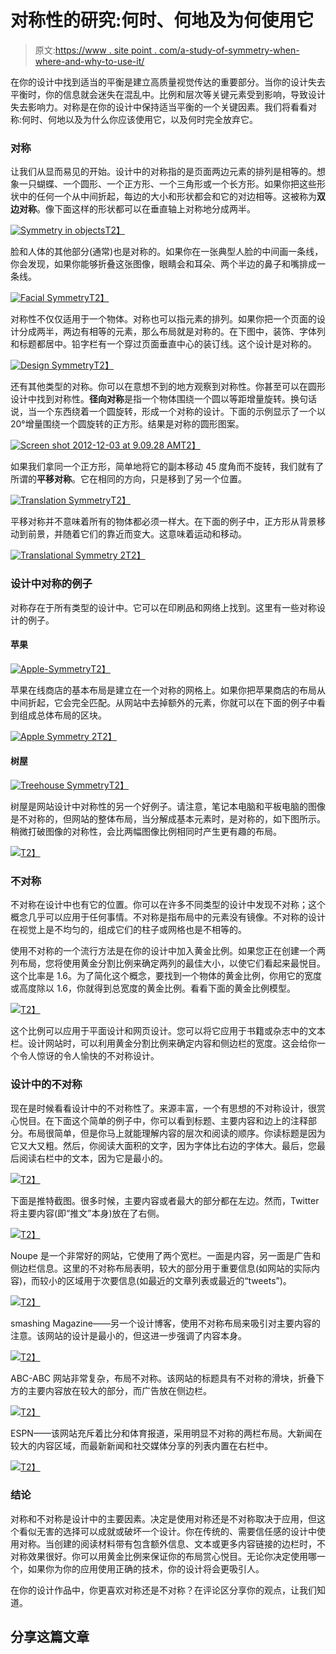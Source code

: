 # 对称性的研究:何时、何地及为何使用它

> 原文:[https://www . site point . com/a-study-of-symmetry-when-where-and-why-to-use-it/](https://www.sitepoint.com/a-study-of-symmetry-when-where-and-why-to-use-it/)

在你的设计中找到适当的平衡是建立高质量视觉传达的重要部分。当你的设计失去平衡时，你的信息就会迷失在混乱中。比例和层次等关键元素受到影响，导致设计失去影响力。对称是在你的设计中保持适当平衡的一个关键因素。我们将看看对称:何时、何地以及为什么你应该使用它，以及何时完全放弃它。

### 对称

让我们从显而易见的开始。设计中的对称指的是页面两边元素的排列是相等的。想象一只蝴蝶、一个圆形、一个正方形、一个三角形或一个长方形。如果你把这些形状中的任何一个从中间折起，每边的大小和形状都会和它的对边相等。这被称为**双边对称**。像下面这样的形状都可以在垂直轴上对称地分成两半。

[![Symmetry in objects](../Images/da5c898e97cc1128ed692280dc4f8807.png)T2】](https://www.sitepoint.com/wp-content/uploads/2012/11/image1-symmetry.jpg)

脸和人体的其他部分(通常)也是对称的。如果你在一张典型人脸的中间画一条线，你会发现，如果你能够折叠这张图像，眼睛会和耳朵、两个半边的鼻子和嘴排成一条线。

[![Facial Symmetry](../Images/9849fa917d031078ce3307de09e6d83b.png)T2】](https://www.sitepoint.com/wp-content/uploads/2012/11/facesymmetry.jpg)

对称性不仅仅适用于一个物体。对称也可以指元素的排列。如果你把一个页面的设计分成两半，两边有相等的元素，那么布局就是对称的。在下图中，装饰、字体列和标题都居中。铅字栏有一个穿过页面垂直中心的装订线。这个设计是对称的。

[![Design Symmetry](../Images/a06c1a3330bb1b17d88fc6e62b23b085.png)T2】](https://www.sitepoint.com/wp-content/uploads/2012/11/symmetry.jpg)

还有其他类型的对称。你可以在意想不到的地方观察到对称性。你甚至可以在圆形设计中找到对称性。**径向对称**是指一个物体围绕一个圆以等距增量旋转。换句话说，当一个东西绕着一个圆旋转，形成一个对称的设计。下面的示例显示了一个以 20°增量围绕一个圆旋转的正方形。结果是对称的圆形图案。

[![](../Images/468e8b6c91822680e778b50a45b8278d.png "Screen shot 2012-12-03 at 9.09.28 AM")T2】](https://www.sitepoint.com/wp-content/uploads/2012/11/Screen-shot-2012-12-03-at-9.09.28-AM.png)

如果我们拿同一个正方形，简单地将它的副本移动 45 度角而不旋转，我们就有了所谓的**平移对称**。它在相同的方向，只是移到了另一个位置。

[![Translation Symmetry](../Images/c420636c0a4b7ea9083d80bb9114311b.png)T2】](https://www.sitepoint.com/wp-content/uploads/2012/11/translational.jpg)

平移对称并不意味着所有的物体都必须一样大。在下面的例子中，正方形从背景移动到前景，并随着它们的靠近而变大。这意味着运动和移动。

[![Translational Symmetry 2](../Images/d39e651a2b7376b17e03b189a9e0a42d.png)T2】](https://www.sitepoint.com/wp-content/uploads/2012/11/translational-symmetry.jpg)

### 设计中对称的例子

对称存在于所有类型的设计中。它可以在印刷品和网络上找到。这里有一些对称设计的例子。

#### 苹果

[![Apple-Symmetry](../Images/22b599912ce129e0999960073ed44c5a.png)T2】](https://www.sitepoint.com/wp-content/uploads/2012/11/apple-symmetry.jpg)

苹果在线商店的基本布局是建立在一个对称的网格上。如果你把苹果商店的布局从中间折起，它会完全匹配。从网站中去掉额外的元素，你就可以在下面的例子中看到组成总体布局的区块。

[![Apple Symmetry 2](../Images/ed1e97b09e6744f31bba140409146aef.png)T2】](https://www.sitepoint.com/wp-content/uploads/2012/11/apple-symmetry-blocks.jpg)

#### 树屋

[![Treehouse Symmetry](../Images/2d203af07ba85ceb16d7a02b353735f6.png)T2】](http://www.teamtreehouse.com)

树屋是网站设计中对称性的另一个好例子。请注意，笔记本电脑和平板电脑的图像是不对称的，但网站的整体布局，当分解成基本元素时，是对称的，如下图所示。稍微打破图像的对称性，会比两幅图像比例相同时产生更有趣的布局。

[![](../Images/cbc4c25e20a582de24069e5c78b8e0fe.png)T2】](https://www.sitepoint.com/wp-content/uploads/2012/11/treehouse-blocks.jpg)

### 不对称

不对称在设计中也有它的位置。你可以在许多不同类型的设计中发现不对称；这个概念几乎可以应用于任何事情。不对称是指布局中的元素没有镜像。不对称的设计在视觉上是不均匀的，组成它们的柱子或网格也是不相等的。

使用不对称的一个流行方法是在你的设计中加入黄金比例。如果您正在创建一个两列布局，您将使用黄金分割比例来确定两列的最佳大小，以使它们看起来最悦目。这个比率是 1.6。为了简化这个概念，要找到一个物体的黄金比例，你用它的宽度或高度除以 1.6，你就得到总宽度的黄金比例。看看下面的黄金比例模型。

[![](../Images/75dedd9fd42dd7ce3589341b1b1d80a0.png)T2】](https://www.sitepoint.com/wp-content/uploads/2012/11/golden-ratio.jpg)

这个比例可以应用于平面设计和网页设计。您可以将它应用于书籍或杂志中的文本栏。设计网站时，可以利用黄金分割比例来确定内容和侧边栏的宽度。这会给你一个令人惊讶的令人愉快的不对称设计。

### 设计中的不对称

现在是时候看看设计中的不对称性了。来源丰富，一个有思想的不对称设计，很赏心悦目。在下面这个简单的例子中，你可以看到标题、主要内容和边上的注释部分。布局很简单，但是你马上就能理解内容的层次和阅读的顺序。你读标题是因为它又大又粗。然后，你阅读大面积的文字，因为字体比右边的字体大。最后，您最后阅读右栏中的文本，因为它是最小的。

[![](../Images/b0478d7c59ce9d426ac8c3811cd14ee4.png)T2】](https://www.sitepoint.com/wp-content/uploads/2012/11/asymmetry-text.jpg)

下面是推特截图。很多时候，主要内容或者最大的部分都在左边。然而，Twitter 将主要内容(即“推文”本身)放在了右侧。

[![](../Images/09b3578a986eb484205f049ac1c90554.png)T2】](https://www.sitepoint.com/wp-content/uploads/2012/11/twitter-assymetry.jpg)

Noupe 是一个非常好的网站，它使用了两个宽栏。一面是内容，另一面是广告和侧边栏信息。这里的不对称布局表明，较大的部分用于重要信息(如网站的实际内容)，而较小的区域用于次要信息(如最近的文章列表或最近的“tweets”)。

[![](../Images/59776b0f69e7663a6b739a84eb8b1adf.png)T2】](https://www.sitepoint.com/wp-content/uploads/2012/11/noupe.jpg)

smashing Magazine——另一个设计博客，使用不对称布局来吸引对主要内容的注意。该网站的设计是最小的，但这进一步强调了内容本身。

[![](../Images/c58980f738aaba3056e12b3f2a513d5e.png)T2】](https://www.sitepoint.com/wp-content/uploads/2012/11/Screen-Shot-2012-11-29-at-1.51.22-AM.png)

ABC-ABC 网站非常复杂，布局不对称。该网站的标题具有不对称的滑块，折叠下方的主要内容放在较大的部分，而广告放在侧边栏。

[![](../Images/b1ce5a83a25e2705c8f4781a61f675d3.png)T2】](https://www.sitepoint.com/wp-content/uploads/2012/11/Screen-Shot-2012-11-29-at-1.53.27-AM.png)

ESPN——该网站充斥着比分和体育报道，采用明显不对称的两栏布局。大新闻在较大的内容区域，而最新新闻和社交媒体分享的列表内置在右栏中。

[![](../Images/c3ba1402abf1e3f2667eb7344fce17ad.png)T2】](https://www.sitepoint.com/wp-content/uploads/2012/11/Screen-Shot-2012-11-29-at-1.56.09-AM.png)

### 结论

对称和不对称是设计中的主要因素。决定是使用对称还是不对称取决于应用，但这个看似无害的选择可以成就或破坏一个设计。你在传统的、需要信任感的设计中使用对称。当创建的阅读材料带有包含额外信息、文本或更多内容链接的边栏时，不对称效果很好。你可以用黄金比例来保证你的布局赏心悦目。无论你决定使用哪一个，如果你为你的应用使用正确的技术，你的设计将会更吸引人。

在你的设计作品中，你更喜欢对称还是不对称？在评论区分享你的观点，让我们知道。

## 分享这篇文章